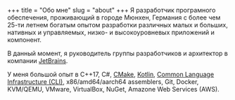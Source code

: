 +++
title = "Обо мне"
slug = "about"
+++
Я разработчик програмного обеспечения, проживающий в городе Мюнхен, Германия с более чем 25-ти летнем богатым опытом разработки различных малых и больших, нативных и управляемых, низко- и высокоуровневых приложений и компонент.

В данный момент, я руководитель группы разработчиков и архитектор в компании [JetBrains](https://www.jetbrains.com/).

У меня большой опыт в C++17, C#, [CMake](https://cmake.org/), [Kotlin](https://kotlinlang.org/), [Common Language Infrastructure (CLI)](https://www.ecma-international.org/publications/standards/Ecma-335.htm), x86/amd64/aarch64 assemblers, Git, Docker, KVM/QEMU, VMware, VirtualBox, NuGet, Amazone Web Services (AWS).
